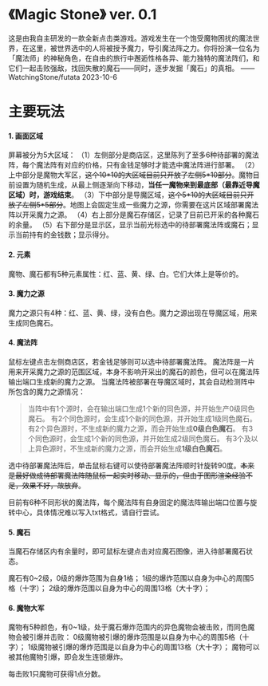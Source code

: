 # 《Magic Stone》    ver. 0.1  
这是由我自主研发的一款全新点击类游戏。游戏发生在一个饱受魔物困扰的魔法世界，在这里，被世界选中的人将被授予魔力，导引魔法阵之力。你将扮演一位名为「魔法师」的神秘角色，在自由的旅行中邂逅性格各异、能力独特的魔法阵们，和它们一起击败强敌，找回失散的魔石——同时，逐步发掘「魔石」的真相。     ——WatchingStone/futata  2023-10-6

# 主要玩法
#### 1. 画面区域
屏幕被分为5大区域：
（1）左侧部分是商店区，这里陈列了至多6种待部署的魔法阵，每个魔法阵有对应的价格，只有金钱足够时才能选中魔法阵进行部署。
（2）上中部分是魔物大军区，~~这个10\*10的大区域目前只开放了左侧5\*10部分~~。魔物目前设置为随机生成，从最上侧逐渐向下移动，**当任一魔物来到最底部（最靠近导魔区域）时，游戏结束**。
（3）下中部分是导魔区域，~~这个5\*10的大区域目前只开放了左侧5\*5部分~~。地图上会固定生成一些魔力之源，你需要在这片区域部署魔法阵以开采魔力之源。
（4）右上部分是魔石存储区，记录了目前已开采的各种魔石的余量。
（5）右下部分是显示区，显示当前光标选中的待部署魔法阵或魔石；显示当前持有的金钱数；显示得分。

#### 2. 元素
魔物、魔石都有5种元素属性：红、蓝、黄、绿、白。它们大体上是等价的。

#### 3. 魔力之源
魔力之源只有4种：红、蓝、黄、绿，没有白色。魔力之源出现在导魔区域，用来生成同色魔石。

#### 4. 魔法阵
鼠标左键点击左侧商店区，若金钱足够则可以选中待部署魔法阵。
魔法阵是一片用来开采魔力之源的范围区域，本身不影响开采出的魔石的颜色，但可以在魔法阵输出端口生成新的魔力之源。
当魔法阵被部署在导魔区域时，其会自动检测阵中所包含的魔力之源情况：
>当阵中有1个源时，会在输出端口生成1个新的同色源，并开始生产0级同色魔石。
>有2个同色源时，会生成1个新的同色源，并开始生成1级同色魔石。
>有2个异色源时，不生成新的魔力之源，而会开始生成**0级白色魔石**。
>有3个同色源时，会生成1个新的同色源，并开始生成2级同色魔石。
>有3个及以上异色源时，不生成新的魔力之源，而会开始生成**1级白色魔石**。

选中待部署魔法阵后，单击鼠标右键可以使待部署魔法阵顺时针旋转90度。~~本来是最好做成待部署魔法阵随鼠标一起实时移动、显示的，但由于图形渲染经验不足，效果不好，故放弃~~。

目前有6种不同形状的魔法阵，每个魔法阵有自身固定的魔法阵输出端口位置与旋转中心，具体情况难以写入txt格式，请自行尝试。

#### 5. 魔石
当魔石存储区内有余量时，即可鼠标左键点击对应魔石图像，进入待部署魔石状态。

魔石有0~2级，0级的爆炸范围为自身1格；
1级的爆炸范围以自身为中心的周围5格（十字）；
2级的爆炸范围以自身为中心的周围13格（大十字）；

#### 6. 魔物大军
魔物有5种颜色，有0~1级，处于魔石爆炸范围内的异色魔物会被击败，而同色魔物会被引爆并击败：
0级魔物被引爆的爆炸范围是以自身为中心的周围5格（十字）；
1级魔物被引爆的爆炸范围是以自身为中心的周围13格（大十字）；
魔物可以被其他魔物引爆，即会发生连锁爆炸。

每击败1只魔物可获得1点分数。
